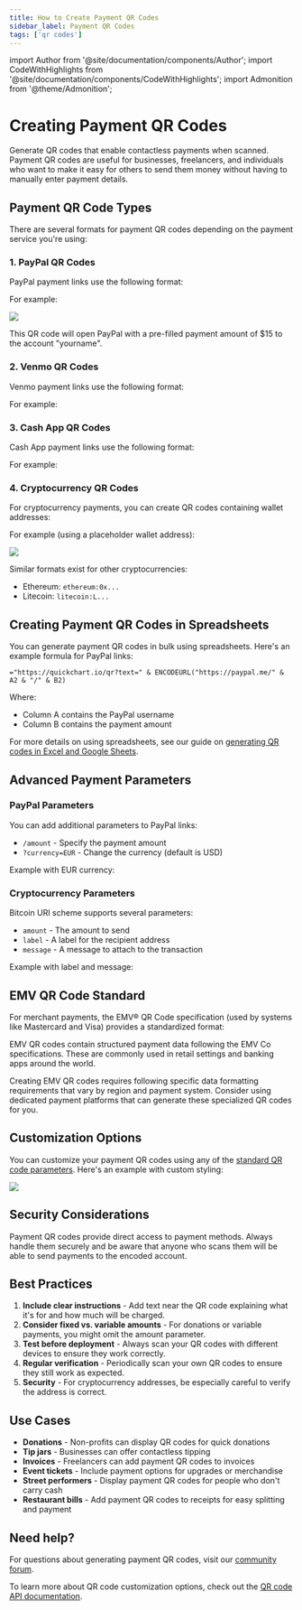 ```yaml
---
title: How to Create Payment QR Codes
sidebar_label: Payment QR Codes
tags: ['qr codes']
---
```


import Author from '@site/documentation/components/Author';
import CodeWithHighlights from '@site/documentation/components/CodeWithHighlights';
import Admonition from '@theme/Admonition';

# Creating Payment QR Codes

Generate QR codes that enable contactless payments when scanned. Payment QR codes are useful for businesses, freelancers, and individuals who want to make it easy for others to send them money without having to manually enter payment details.

## Payment QR Code Types

There are several formats for payment QR codes depending on the payment service you're using:

### 1. PayPal QR Codes

PayPal payment links use the following format:

<CodeWithHighlights wrap code="https://quickchart.io/qr?**text=**https://paypal.me/**username**/**amount**" />

For example:

<CodeWithHighlights wrap code="https://quickchart.io/qr?**text=**https://paypal.me/yourname/15" />

<img loading="lazy" src="https://quickchart.io/qr?text=https://paypal.me/yourname/15" />

This QR code will open PayPal with a pre-filled payment amount of $15 to the account "yourname".

### 2. Venmo QR Codes

Venmo payment links use the following format:

<CodeWithHighlights wrap code="https://quickchart.io/qr?**text=**https://venmo.com/**username**" />

For example:

<CodeWithHighlights wrap code="https://quickchart.io/qr?**text=**https://venmo.com/yourname" />

### 3. Cash App QR Codes

Cash App payment links use the following format:

<CodeWithHighlights wrap code="https://quickchart.io/qr?**text=**https://cash.app/$**username**/**amount**" />

For example:

<CodeWithHighlights wrap code="https://quickchart.io/qr?**text=**https://cash.app/$yourname/20" />

### 4. Cryptocurrency QR Codes

For cryptocurrency payments, you can create QR codes containing wallet addresses:

<CodeWithHighlights wrap code="https://quickchart.io/qr?**text=**bitcoin:**wallet_address**?amount=**amount**" />

For example (using a placeholder wallet address):

<CodeWithHighlights wrap code="https://quickchart.io/qr?**text=**bitcoin:3FZbgi29cpjq2GjdwV8eyHuJJnkLtktZc5?amount=0.001" />

<img loading="lazy" src="https://quickchart.io/qr?text=bitcoin:3FZbgi29cpjq2GjdwV8eyHuJJnkLtktZc5?amount=0.001" />

Similar formats exist for other cryptocurrencies:
- Ethereum: `ethereum:0x...`
- Litecoin: `litecoin:L...`

## Creating Payment QR Codes in Spreadsheets

You can generate payment QR codes in bulk using spreadsheets. Here's an example formula for PayPal links:

```
="https://quickchart.io/qr?text=" & ENCODEURL("https://paypal.me/" & A2 & "/" & B2)
```

Where:
- Column A contains the PayPal username
- Column B contains the payment amount

For more details on using spreadsheets, see our guide on [generating QR codes in Excel and Google Sheets](/documentation/generate-qr-codes-excel-google-sheets/).

## Advanced Payment Parameters

### PayPal Parameters

You can add additional parameters to PayPal links:

- `/amount` - Specify the payment amount
- `?currency=EUR` - Change the currency (default is USD)

Example with EUR currency:

<CodeWithHighlights wrap code="https://quickchart.io/qr?**text=**https://paypal.me/yourname/15?currency=EUR" />

### Cryptocurrency Parameters

Bitcoin URI scheme supports several parameters:

- `amount` - The amount to send
- `label` - A label for the recipient address
- `message` - A message to attach to the transaction

Example with label and message:

<CodeWithHighlights wrap code="https://quickchart.io/qr?**text=**bitcoin:3FZbgi29cpjq2GjdwV8eyHuJJnkLtktZc5?amount=0.001&label=Donation&message=Thank%20you%20for%20your%20support!" />

## EMV QR Code Standard

For merchant payments, the EMV® QR Code specification (used by systems like Mastercard and Visa) provides a standardized format:

<Admonition type="info">
  EMV QR codes contain structured payment data following the EMV Co specifications. These are commonly used in retail settings and banking apps around the world.
</Admonition>

Creating EMV QR codes requires following specific data formatting requirements that vary by region and payment system. Consider using dedicated payment platforms that can generate these specialized QR codes for you.

## Customization Options

You can customize your payment QR codes using any of the [standard QR code parameters](/documentation/qr-codes/#qr-code-parameters). Here's an example with custom styling:

<CodeWithHighlights wrap code="https://quickchart.io/qr?**text=**https://paypal.me/yourname/25&**dark=**4285f4&**caption=**Pay with PayPal&**captionFontSize=**15" />

<img loading="lazy" src="https://quickchart.io/qr?text=https://paypal.me/yourname/25&dark=4285f4&caption=Pay with PayPal&captionFontSize=15" />

## Security Considerations

<Admonition type="caution">
  Payment QR codes provide direct access to payment methods. Always handle them securely and be aware that anyone who scans them will be able to send payments to the encoded account.
</Admonition>

## Best Practices

1. **Include clear instructions** - Add text near the QR code explaining what it's for and how much will be charged.
2. **Consider fixed vs. variable amounts** - For donations or variable payments, you might omit the amount parameter.
3. **Test before deployment** - Always scan your QR codes with different devices to ensure they work correctly.
4. **Regular verification** - Periodically scan your own QR codes to ensure they still work as expected.
5. **Security** - For cryptocurrency addresses, be especially careful to verify the address is correct.

## Use Cases

- **Donations** - Non-profits can display QR codes for quick donations
- **Tip jars** - Businesses can offer contactless tipping
- **Invoices** - Freelancers can add payment QR codes to invoices
- **Event tickets** - Include payment options for upgrades or merchandise
- **Street performers** - Display payment QR codes for people who don't carry cash
- **Restaurant bills** - Add payment QR codes to receipts for easy splitting and payment

## Need help?

For questions about generating payment QR codes, visit our [community forum](https://community.quickchart.io/).

To learn more about QR code customization options, check out the [QR code API documentation](/documentation/qr-codes/).

<Author />